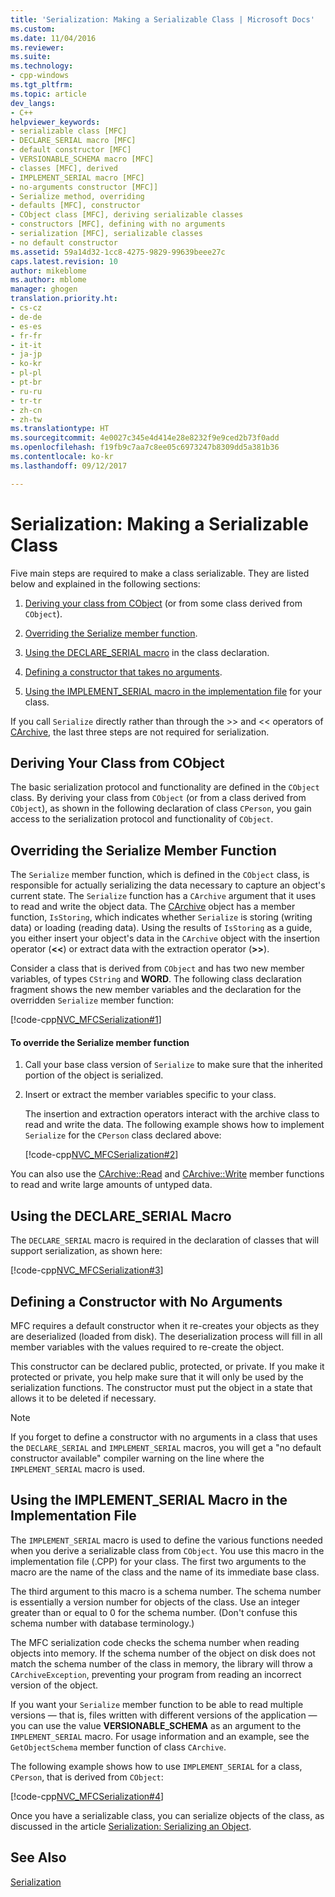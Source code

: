 ```yaml
---
title: 'Serialization: Making a Serializable Class | Microsoft Docs'
ms.custom: 
ms.date: 11/04/2016
ms.reviewer: 
ms.suite: 
ms.technology:
- cpp-windows
ms.tgt_pltfrm: 
ms.topic: article
dev_langs:
- C++
helpviewer_keywords:
- serializable class [MFC]
- DECLARE_SERIAL macro [MFC]
- default constructor [MFC]
- VERSIONABLE_SCHEMA macro [MFC]
- classes [MFC], derived
- IMPLEMENT_SERIAL macro [MFC]
- no-arguments constructor [MFC]]
- Serialize method, overriding
- defaults [MFC], constructor
- CObject class [MFC], deriving serializable classes
- constructors [MFC], defining with no arguments
- serialization [MFC], serializable classes
- no default constructor
ms.assetid: 59a14d32-1cc8-4275-9829-99639beee27c
caps.latest.revision: 10
author: mikeblome
ms.author: mblome
manager: ghogen
translation.priority.ht:
- cs-cz
- de-de
- es-es
- fr-fr
- it-it
- ja-jp
- ko-kr
- pl-pl
- pt-br
- ru-ru
- tr-tr
- zh-cn
- zh-tw
ms.translationtype: HT
ms.sourcegitcommit: 4e0027c345e4d414e28e8232f9e9ced2b73f0add
ms.openlocfilehash: f19fb9c7aa7c8ee05c6973247b8309dd5a381b36
ms.contentlocale: ko-kr
ms.lasthandoff: 09/12/2017

---
```

# <a name="serialization-making-a-serializable-class"></a>Serialization: Making a Serializable Class
Five main steps are required to make a class serializable. They are listed below and explained in the following sections:  
  
1.  [Deriving your class from CObject](#_core_deriving_your_class_from_cobject) (or from some class derived from `CObject`).  
  
2.  [Overriding the Serialize member function](#_core_overriding_the_serialize_member_function).  
  
3.  [Using the DECLARE_SERIAL macro](#_core_using_the_declare_serial_macro) in the class declaration.  
  
4.  [Defining a constructor that takes no arguments](#_core_defining_a_constructor_with_no_arguments).  
  
5.  [Using the IMPLEMENT_SERIAL macro in the implementation file](#_core_using_the_implement_serial_macro_in_the_implementation_file) for your class.  
  
 If you call `Serialize` directly rather than through the >> and << operators of [CArchive](../mfc/reference/carchive-class.md), the last three steps are not required for serialization.  
  
##  <a name="_core_deriving_your_class_from_cobject"></a> Deriving Your Class from CObject  
 The basic serialization protocol and functionality are defined in the `CObject` class. By deriving your class from `CObject` (or from a class derived from `CObject`), as shown in the following declaration of class `CPerson`, you gain access to the serialization protocol and functionality of `CObject`.  
  
##  <a name="_core_overriding_the_serialize_member_function"></a> Overriding the Serialize Member Function  
 The `Serialize` member function, which is defined in the `CObject` class, is responsible for actually serializing the data necessary to capture an object's current state. The `Serialize` function has a `CArchive` argument that it uses to read and write the object data. The [CArchive](../mfc/reference/carchive-class.md) object has a member function, `IsStoring`, which indicates whether `Serialize` is storing (writing data) or loading (reading data). Using the results of `IsStoring` as a guide, you either insert your object's data in the `CArchive` object with the insertion operator (**<\<**) or extract data with the extraction operator (**>>**).  
  
 Consider a class that is derived from `CObject` and has two new member variables, of types `CString` and **WORD**. The following class declaration fragment shows the new member variables and the declaration for the overridden `Serialize` member function:  
  
 [!code-cpp[NVC_MFCSerialization#1](../mfc/codesnippet/cpp/serialization-making-a-serializable-class_1.h)]  
  
#### <a name="to-override-the-serialize-member-function"></a>To override the Serialize member function  
  
1.  Call your base class version of `Serialize` to make sure that the inherited portion of the object is serialized.  
  
2.  Insert or extract the member variables specific to your class.  
  
     The insertion and extraction operators interact with the archive class to read and write the data. The following example shows how to implement `Serialize` for the `CPerson` class declared above:  
  
     [!code-cpp[NVC_MFCSerialization#2](../mfc/codesnippet/cpp/serialization-making-a-serializable-class_2.cpp)]  
  
 You can also use the [CArchive::Read](../mfc/reference/carchive-class.md#read) and [CArchive::Write](../mfc/reference/carchive-class.md#write) member functions to read and write large amounts of untyped data.  
  
##  <a name="_core_using_the_declare_serial_macro"></a> Using the DECLARE_SERIAL Macro  
 The `DECLARE_SERIAL` macro is required in the declaration of classes that will support serialization, as shown here:  
  
 [!code-cpp[NVC_MFCSerialization#3](../mfc/codesnippet/cpp/serialization-making-a-serializable-class_3.h)]  
  
##  <a name="_core_defining_a_constructor_with_no_arguments"></a> Defining a Constructor with No Arguments  
 MFC requires a default constructor when it re-creates your objects as they are deserialized (loaded from disk). The deserialization process will fill in all member variables with the values required to re-create the object.  
  
 This constructor can be declared public, protected, or private. If you make it protected or private, you help make sure that it will only be used by the serialization functions. The constructor must put the object in a state that allows it to be deleted if necessary.  
  
> [!NOTE]
>  If you forget to define a constructor with no arguments in a class that uses the `DECLARE_SERIAL` and `IMPLEMENT_SERIAL` macros, you will get a "no default constructor available" compiler warning on the line where the `IMPLEMENT_SERIAL` macro is used.  
  
##  <a name="_core_using_the_implement_serial_macro_in_the_implementation_file"></a> Using the IMPLEMENT_SERIAL Macro in the Implementation File  
 The `IMPLEMENT_SERIAL` macro is used to define the various functions needed when you derive a serializable class from `CObject`. You use this macro in the implementation file (.CPP) for your class. The first two arguments to the macro are the name of the class and the name of its immediate base class.  
  
 The third argument to this macro is a schema number. The schema number is essentially a version number for objects of the class. Use an integer greater than or equal to 0 for the schema number. (Don't confuse this schema number with database terminology.)  
  
 The MFC serialization code checks the schema number when reading objects into memory. If the schema number of the object on disk does not match the schema number of the class in memory, the library will throw a `CArchiveException`, preventing your program from reading an incorrect version of the object.  
  
 If you want your `Serialize` member function to be able to read multiple versions — that is, files written with different versions of the application — you can use the value **VERSIONABLE_SCHEMA** as an argument to the `IMPLEMENT_SERIAL` macro. For usage information and an example, see the `GetObjectSchema` member function of class `CArchive`.  
  
 The following example shows how to use `IMPLEMENT_SERIAL` for a class, `CPerson`, that is derived from `CObject`:  
  
 [!code-cpp[NVC_MFCSerialization#4](../mfc/codesnippet/cpp/serialization-making-a-serializable-class_4.cpp)]  
  
 Once you have a serializable class, you can serialize objects of the class, as discussed in the article [Serialization: Serializing an Object](../mfc/serialization-serializing-an-object.md).  
  
## <a name="see-also"></a>See Also  
 [Serialization](../mfc/serialization-in-mfc.md)


